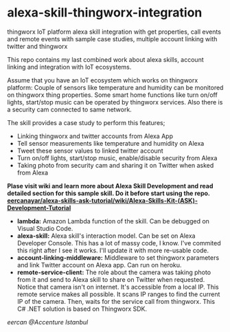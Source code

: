 # alexa-skill-thingworx-integration
thingworx IoT platform alexa skill integration with get properties, call events and remote events with sample case studies, multiple account linking with twitter and thingworx

This repo contains my last combined work about alexa skills, account linking and integration with IoT ecosystems.

Assume that you have an IoT ecosystem which works on thingworx platform: Couple of sensors like temperature and humidity can be monitored on thingworx thing properties. Some smart home functions like turn on/off lights, start/stop music can be operated by thingworx services. Also there is a security cam connected to same network.

The skill provides a case study to perform this features;

* Linking thingworx and twitter accounts from Alexa App
* Tell sensor measurements like temperature and humidity on Alexa
* Tweet these sensor values to linked twitter account
* Turn on/off lights, start/stop music, enable/disable security from Alexa
* Taking photo from security cam and sharing it on Twitter when asked from Alexa

**Plase visit wiki and learn more about Alexa Skill Development and read detailed section for this sample skill. Do it before start using the repo. [eercanayar/alexa-skills-ask-tutorial/wiki/Alexa-Skills-Kit-(ASK)-Development-Tutorial](https://github.com/eercanayar/alexa-skills-ask-tutorial/wiki/Alexa-Skills-Kit-(ASK)-Development-Tutorial)**

* **lambda:** Amazon Lambda function of the skill. Can be debugged on Visual Studio Code.
* **alexa-skill:** Alexa skill's interaction model. Can be set on Alexa Developer Console. This has a lot of massy code, I know. I've commited this right after I see it works. I'll update it with more re-usable code.
* **account-linking-middleware:** Middleware to set thingworx parameters and link Twitter account on Alexa app. Can run on heroku.
* **remote-service-client:** The role about the camera was taking photo from it and send to Alexa skill to share on Twitter when requested. Notice that camera isn't on internet. It's accessible from a local IP. This remote service makes all possible. It scans IP ranges to find the current IP of the camera. Then, waits for the service call from thingworx. This C# .NET solution is based on Thingworx SDK.

*eercan @Accenture Istanbul*